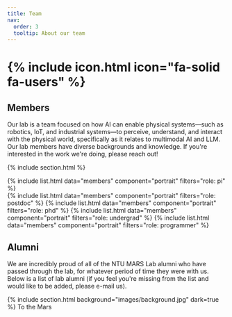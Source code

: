 ```yaml
---
title: Team
nav:
  order: 3
  tooltip: About our team
---
```


# {% include icon.html icon="fa-solid fa-users" %}

## Members

Our lab is a team focused on how AI can enable physical systems—such as robotics, IoT, and industrial systems—to perceive, understand, and interact with the physical world, specifically as it relates to multimodal AI and LLM. Our lab members have diverse backgrounds and knowledge. If you're interested in the work we're doing, please reach out!

{% include section.html %}

{% include list.html data="members" component="portrait" filters="role: pi" %}
<br>
{% include list.html data="members" component="portrait" filters="role: postdoc" %}
{% include list.html data="members" component="portrait" filters="role: phd" %}
{% include list.html data="members" component="portrait" filters="role: undergrad" %}
{% include list.html data="members" component="portrait" filters="role: programmer" %}


## Alumni

We are incredibly proud of all of the NTU MARS Lab alumni who have passed through the lab, for whatever period of time they were with us. Below is a list of lab alumni (if you feel you're missing from the list and would like to be added, please e-mail us).

{% include section.html background="images/background.jpg" dark=true %}
To the Mars
